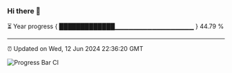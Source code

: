 ### Hi there 👋

⏳ Year progress { █████████████▁▁▁▁▁▁▁▁▁▁▁▁▁▁▁▁▁ } 44.79 %

---

⏰ Updated on Wed, 12 Jun 2024 22:36:20 GMT

![Progress Bar CI](https://github.com/IshwaranRudhara/GIT-ACTION/workflows/Progress%20Bar%20CI/badge.svg)
